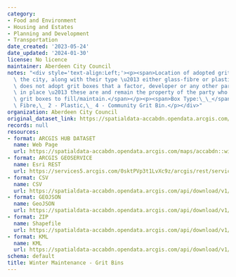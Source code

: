 ```yaml
---
category:
- Food and Environment
- Housing and Estates
- Planning and Development
- Transportation
date_created: '2023-05-24'
date_updated: '2024-01-30'
license: No licence
maintainer: Aberdeen City Council
notes: "<div style='text-align:Left;'><p><span>Location of adopted grit boxes throughout\
  \ the city, along with their type \u2013 either glass-fibre or plastic. Note, ACC\
  \ does not adopt grit boxes that a factor, developer or any other party has put\
  \ in place \u2013 these are and remain the property of the party who installed the\
  \ grit boxes to fill/maintain.</span></p><p><span>Box Type:\_\_</span>1 - Glass\
  \ Fibre,\_ 2 - Plastic,\_ 4 - Community Grit Bin.</p></div>"
organization: Aberdeen City Council
original_dataset_link: https://spatialdata-accabdn.opendata.arcgis.com/maps/accabdn::winter-maintenance-grit-bins
records: null
resources:
- format: ARCGIS HUB DATASET
  name: Web Page
  url: https://spatialdata-accabdn.opendata.arcgis.com/maps/accabdn::winter-maintenance-grit-bins
- format: ARCGIS GEOSERVICE
  name: Esri REST
  url: https://services5.arcgis.com/0sktPVp3t1LvXc9z/arcgis/rest/services/Winter_Maintenance___Grit_Bins/FeatureServer/37
- format: CSV
  name: CSV
  url: https://spatialdata-accabdn.opendata.arcgis.com/api/download/v1/items/27fcd27fe0154dce8977608dcfd5a4c7/csv?layers=37
- format: GEOJSON
  name: GeoJSON
  url: https://spatialdata-accabdn.opendata.arcgis.com/api/download/v1/items/27fcd27fe0154dce8977608dcfd5a4c7/geojson?layers=37
- format: ZIP
  name: Shapefile
  url: https://spatialdata-accabdn.opendata.arcgis.com/api/download/v1/items/27fcd27fe0154dce8977608dcfd5a4c7/shapefile?layers=37
- format: KML
  name: KML
  url: https://spatialdata-accabdn.opendata.arcgis.com/api/download/v1/items/27fcd27fe0154dce8977608dcfd5a4c7/kml?layers=37
schema: default
title: Winter Maintenance - Grit Bins
---
```

